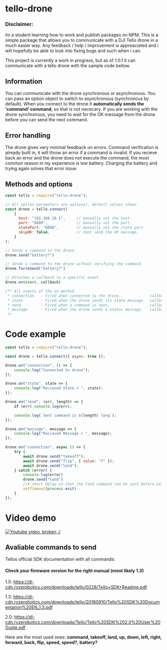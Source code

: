 # tello-drone

### Disclaimer:

Im a student learning how to work and publish packages on NPM. This is a simple package that allows you to communicate with a DJI Tello drone in a much easier way. Any feedback / help / improvement is appreaciated and i will hopefully be able to look into fixing bugs and such when i can.

This project is currently a work in progress, but as of 1.0.1 it can communicate with a tello drone with the sample code bellow.

## Information

You can communicate with the drone synchronous or asynchronous. You can pass an option object to switch to asynchronous (synchronous by default). When you connect to the drone it **automatically sends the 'command' command**, so that is not nececary. If you are working with the drone synchronous, you need to wait for the OK message from the drone before you can send the next command.

## Error handling

The drone gives very minimal feedback on errors. Command verification is already built in, it will throw an error if a command is invalid.
If you recieve back an error and the drone does not execute the command, the most common reason in my experience is low battery.
Charging the battery and trying again solves that error issue.

## Methods and options

```js
const tello = require("tello-drone");

// All option parameters are optional, default values shown
const drone = tello.connect(
    {
      host: "192.168.10.1",     // manually set the host.
      port: "8889",             // manually set the port.
      statePort: "8890",        // manually set the state port.
      skipOK: false,            // dont send the OK message.
    }
);

// Sends a command to the drone
drone.send("battery?")

// Sends a command to the drone without verifying the command
drone.forceSend("battery?")

// Attaches a callback to a specific event
drone.on(event, callback)

/** All events of the on method
 * connection   - Fired when connected to the drone.             callback()
 * state        - Fired when the drone sends its state message.  callback(stateObject, udpConnection)
 * send         - Fired when a command is sent.                  callback(error, messageLength)
 * message      - Fired when the drone sends a status message.   callback(message, udpConnection)
 */

```

# Code example

```js
const tello = require("tello-drone");

const drone = tello.connect({ async: true });

drone.on("connection", () => {
    console.log("Connected to drone");
});

drone.on("state", state => {
    console.log("Recieved State > ", state);
});

drone.on("send", (err, length) => {
    if (err) console.log(err);

    console.log(`Sent command is ${length} long`);
});

drone.on("message", message => {
    console.log("Recieved Message > ", message);
});

drone.on("connection", async () => {
    try {
        await drone.send("takeoff");
        await drone.send("flip", { value: "f" });
        await drone.send("land");
    } catch (error) {
        console.log(error)
        drone.send("land")
        //A short delay so that the land command can be sent before exiting
        setTimeout(process.exit)
    }
});
```

# Video demo

[![Youtube video, broken :/](http://img.youtube.com/vi/pxh4rlVNd4E/0.jpg)](http://www.youtube.com/watch?v=pxh4rlVNd4E "NPM tello-drone v2.0.0 demo")

## Avaliable commands to send

Tellos official SDK documentation with all commands:

#### Check your firmware version for the right manual (most likely 1.3)

1.0: https://dl-cdn.ryzerobotics.com/downloads/tello/0228/Tello+SDK+Readme.pdf

1.3: https://dl-cdn.ryzerobotics.com/downloads/tello/20180910/Tello%20SDK%20Documentation%20EN_1.3.pdf

2.0: https://dl-cdn.ryzerobotics.com/downloads/Tello/Tello%20SDK%202.0%20User%20Guide.pdf

Here are the most used ones:
**command, takeoff, land, up, down, left, right, forward, back, flip, speed, speed?, battery?**

